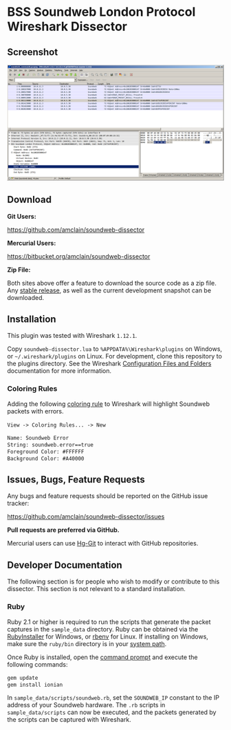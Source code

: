 # BSS Soundweb London Protocol Wireshark Dissector

## Screenshot
![BSS Soundweb London Protocol Wireshark Dissector Screenshot](screenshot.png)


## Download

**Git Users:**

https://github.com/amclain/soundweb-dissector


**Mercurial Users:**

https://bitbucket.org/amclain/soundweb-dissector


**Zip File:**

Both sites above offer a feature to download the source code as a zip file.
Any [stable release](https://github.com/amclain/soundweb-dissector/releases),
as well as the current development snapshot can be downloaded.


## Installation

This plugin was tested with Wireshark `1.12.1`.

Copy `soundweb-dissector.lua` to `%APPDATA%\Wireshark\plugins` on Windows, or
`~/.wireshark/plugins` on Linux. For development, clone this repository to the
plugins directory. See the Wireshark [Configuration Files and Folders](https://www.wireshark.org/docs/wsug_html_chunked/ChAppFilesConfigurationSection.html)
documentation for more information.


### Coloring Rules

Adding the following [coloring rule](https://www.wireshark.org/docs/wsug_html_chunked/ChCustColorizationSection.html)
to Wireshark will highlight Soundweb packets with errors.

`View -> Coloring Rules... -> New`

    Name: Soundweb Error
    String: soundweb.error==true
    Foreground Color: #FFFFFF
    Background Color: #A40000


## Issues, Bugs, Feature Requests

Any bugs and feature requests should be reported on the GitHub issue tracker:

https://github.com/amclain/soundweb-dissector/issues


**Pull requests are preferred via GitHub.**

Mercurial users can use [Hg-Git](http://hg-git.github.io/) to interact with
GitHub repositories.


## Developer Documentation

The following section is for people who wish to modify or contribute to this
dissector. This section is not relevant to a standard installation.


### Ruby

Ruby 2.1 or higher is required to run the scripts that generate the packet
captures in the `sample_data` directory. Ruby can be obtained via the
[RubyInstaller](http://rubyinstaller.org/downloads/) for Windows, or
[rbenv](https://github.com/sstephenson/rbenv) for Linux. If installing on
Windows, make sure the `ruby/bin` directory is in your [system path](http://www.computerhope.com/issues/ch000549.htm).

Once Ruby is installed, open the [command prompt](http://windows.microsoft.com/en-us/windows-vista/open-a-command-prompt-window)
and execute the following commands:

    gem update
    gem install ionian

In `sample_data/scripts/soundweb.rb`, set the `SOUNDWEB_IP` constant to the IP
address of your Soundweb hardware. The `.rb` scripts in `sample_data/scripts`
can now be executed, and the packets generated by the scripts can be captured
with Wireshark.
